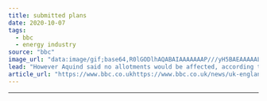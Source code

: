```yaml
---
title: submitted plans 
date: 2020-10-07
tags: 
  - bbc
  - energy industry
source: "bbc"
image_url: "data:image/gif;base64,R0lGODlhAQABAIAAAAAAAP///yH5BAEAAAAALAAAAAABAAEAAAIBRAA7"
lead: "However Aquind said no allotments would be affected, according to the Local Democracy Reporting Service."
article_url: "https://www.bbc.co.ukhttps://www.bbc.co.uk/news/uk-england-hampshire-50345575"
---
```


---
